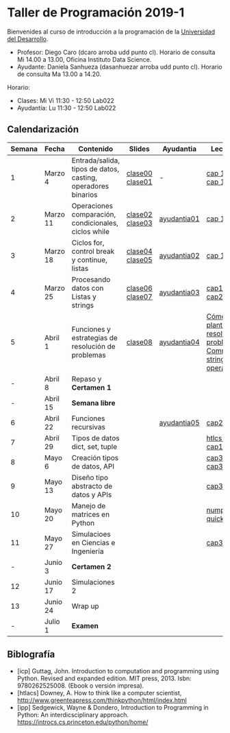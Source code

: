 # Taller de Programación 2019-1

Bienvenides al curso de introducción a la programación de la [Universidad del Desarrollo](http://www.udd.cl).

* Profesor: Diego Caro (dcaro arroba udd punto cl). Horario de consulta Mi 14.00 a 13.00, Oficina Instituto Data Science.
* Ayudante: Daniela Sanhueza (dasanhuezar arroba udd punto cl).  Horario de consulta Ma 13.00 a 14.20. 

Horario:

* Clases: Mi Vi 11:30 - 12:50 Lab022
* Ayudantía: Lu 11:30 - 12:50 Lab022

## Calendarización

Semana | Fecha | Contenido | Slides | Ayudantia |Lectura 
------ | ----- | --------- | ------ | ------- | -------
1 | Marzo 4 | Entrada/salida, tipos de datos, casting, operadores binarios | [clase00](./clases/clase00-welcome.pdf) [clase01](./clases/clase01-variables.pdf)  |  \- | [cap 1.1](https://introcs.cs.princeton.edu/python/11hello)  [cap 1.2](https://introcs.cs.princeton.edu/python/12types) 
2 | Marzo 11 | Operaciones comparación, condicionales, ciclos while | [clase02](clases/clase02-expresiones.pdf) [clase03](clases/clase03-ciclos.pdf) | [ayudantia01](ayudantias/ayudantia01.pdf)  | [cap 1.3](https://introcs.cs.princeton.edu/python/13flow/)
3 | Marzo 18 | Ciclos for, control break y continue, listas | [clase04](clases/clase04-ciclos2.pdf) [clase05](clases/clase05-listas.pdf)  | [ayudantia02](ayudantias/ayudantia02.pdf) | [cap 1.3](https://introcs.cs.princeton.edu/python/13flow/)
4 | Marzo 25 | Procesando datos con Listas y strings| [clase06](clases/clase06-listas-strings.pdf) [clase07](clases/clase07-funciones.pdf) | [ayudantia03](ayudantias/ayudantia03.pdf) |[cap1.4](https://introcs.cs.princeton.edu/python/14array/) [cap2.1](https://introcs.cs.princeton.edu/python/21function/)
5 | Abril 1 | Funciones y estrategias de resolución de problemas | [clase08](clases/clase08-howtosolveit.pdf)  | [ayudantia04](ayudantia04.pdf) | [Cómo plantear y resolver problemas](https://es.wikipedia.org/wiki/C%C3%B3mo_plantear_y_resolver_problemas) [Common string operations](https://docs.python.org/3/library/stdtypes.html#text-sequence-type-str)
\- | Abril 8 | Repaso y **Certamen 1** |  |  |
\- | Abril 15 | **Semana libre** | |  |
6 | Abril 22 | Funciones recursivas | | [ayudantia05](ayudantia05.pdf) | [cap2.3](https://introcs.cs.princeton.edu/python/23recursion/)
7 | Abril 29 | Tipos de datos dict, set, tuple | | | [htlcs-cap11](http://www.greenteapress.com/thinkpython/html/thinkpython012.html)
8 | Mayo 6 | Creación tipos de datos, API | |  |[cap3.1](https://introcs.cs.princeton.edu/python/31datatype/) [cap3.2](https://introcs.cs.princeton.edu/python/32class/)
9 | Mayo 13 | Diseño tipo abstracto de datos y APIs | | | [cap3.3](https://introcs.cs.princeton.edu/python/33design/)
10 | Mayo 20 | Manejo de matrices en Python |  | | [numpy quickstart](https://docs.scipy.org/doc/numpy-1.16.1/user/quickstart.html)
11 | Mayo 27 | Simulacioes en Ciencias e Ingeniería | | | [cap3.4](https://introcs.cs.princeton.edu/python/34nbody/)
 \- | Junio 3 | **Certamen 2** |  |  |
12 | Junio 17 | Simulaciones 2 |  | |
13 | Junio 24 | Wrap up |  | |
\- | Julio 1 | **Examen** |  |  |

## Biblografía
* [icp] Guttag, John. Introduction to computation and programming using Python. Revised and expanded edition. MIT press, 2013. Isbn: 9780262525008. (Ebook o versión impresa).
* [htlacs] Downey, A. How to think like a computer scientist, http://www.greenteapress.com/thinkpython/html/index.html
* [ipp] Sedgewick, Wayne & Dondero, Introduction to Programming in Python: An interdicsciplinary approach. https://introcs.cs.princeton.edu/python/home/ 

